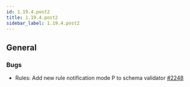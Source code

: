 ```yaml
---
id: 1.19.4.post2
title: 1.19.4.post2
sidebar_label: 1.19.4.post2
---
```


## General

### Bugs

-   Rules: Add new rule notification mode P to schema validator
    [\#2248](https://github.com/rucio/rucio/issues/2248)
